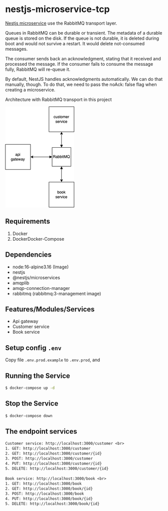 # nestjs-microservice-tcp
[Nestjs microservice](https://docs.nestjs.com/microservices/rabbitmq) use the RabbitMQ transport layer.

Queues in RabbitMQ can be durable or transient. The metadata of a durable queue is stored on the disk. If the queue is not durable, it is deleted during boot and would not survive a restart. It would delete not-consumed messages.

The consumer sends back an acknowledgment, stating that it received and processed the message. If the consumer fails to consume the message fully, RabbitMQ will re-queue it.

By default, NestJS handles acknowledgments automatically. We can do that manually, though. To do that, we need to pass the noAck: false flag when creating a microservice.

Architecture with RabbitMQ transport in this project

![Architecture Microservices in Nestjs](./architecture.png?raw=true)

## Requirements
1. Docker
2. DockerDocker-Compose

## Dependencies
- node:16-alpine3.16 (Image)
- nestjs
- @nestjs/microservices
- amqplib 
- amqp-connection-manager
- rabbitmq (rabbitmq:3-management image)

## Features/Modules/Services
- Api gateway
- Customer service
- Book service

## Setup config `.env`
Copy file `.env.prod.example` to `.env.prod`, and<br>

## Running the Service
```bash
$ docker-compose up -d
```
## Stop the Service
```bash
$ docker-compose down
```

## The endpoint services
    Customer service: http://localhost:3000/customer <br>
    1. GET: http://localhost:3000/customer
    2. GET: http://localhost:3000/customer/{id}
    3. POST: http://localhost:3000/customer
    4. PUT: http://localhost:3000/customer/{id}
    5. DELETE: http://localhost:3000/customer/{id}
    
    Book service: http://localhost:3000/book <br>
    1. GET: http://localhost:3000/book
    2. GET: http://localhost:3000/book/{id}
    3. POST: http://localhost:3000/book
    4. PUT: http://localhost:3000/book/{id}
    5. DELETE: http://localhost:3000/book/{id}


